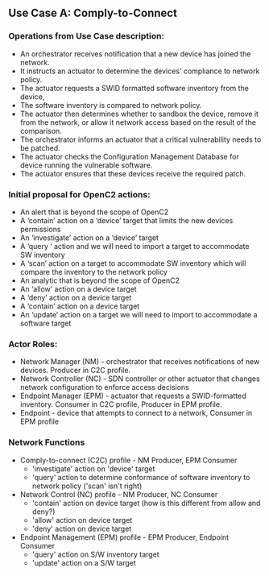 ## Use Case A: Comply-to-Connect

### Operations from Use Case description:
* An orchestrator receives notification that a new device has joined the network.
* It instructs an actuator to determine the devices' compliance to network policy.
* The actuator requests a SWID formatted software inventory from the device,
* The software inventory is compared to network policy.
* The actuator then determines whether to sandbox the device, remove it from the network, or allow it network access based on the result of the comparison.
* The orchestrator informs an actuator that a critical vulnerability needs to be patched.
* The actuator checks the Configuration Management Database for device running the vulnerable software.
* The actuator ensures that these devices receive the required patch.

### Initial proposal for OpenC2 actions:
* An alert that is beyond the scope of OpenC2
* A ‘contain’ action on a ‘device’ target that limits the new devices permissions
* An ‘investigate’ action on a ‘device’ target
* A ‘query ‘ action and we will need to import a target to accommodate SW inventory
* A ‘scan’ action on a target to accommodate SW inventory which will compare the inventory to the network policy
* An analytic that is beyond the scope of OpenC2
* An ‘allow’ action on a device target
* A ‘deny’ action on a device target
* A ‘contain’ action on a device target
* An ‘update’ action on a target we will need to import to accommodate a software target

### Actor Roles:
* Network Manager (NM) - orchestrator that receives notifications of new devices.  Producer in C2C profile.
* Network Controller (NC) - SDN controller or other actuator that changes network configuration to enforce access decisions
* Endpoint Manager (EPM) - actuator that requests a SWID-formatted inventory.  Consumer in C2C profile, Producer in EPM profile.
* Endpoint - device that attempts to connect to a network, Consumer in EPM profile

### Network Functions
* Comply-to-connect (C2C) profile - NM Producer, EPM Consumer
    * 'investigate' action on 'device' target
    * 'query' action to determine conformance of software inventory to network policy ('scan' isn't right)
* Network Control (NC) profile - NM Producer, NC Consumer
    * 'contain' action on device target  (how is this different from allow and deny?)
    * 'allow' action on device target
    * 'deny' action on device target
* Endpoint Management (EPM) profile - EPM Producer, Endpoint Consumer
    * 'query' action on S/W inventory target
    * 'update' action on a S/W target
